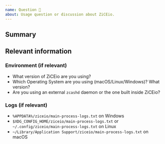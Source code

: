 ```yaml
---
name: Question 🤔
about: Usage question or discussion about ZiCEio.
---
```


## Summary

## Relevant information

### Environment (if relevant)

- What version of ZiCEio are you using?
- Which Operating System are you using (macOS/Linux/Windows)? What version?
- Are you using an external `zcashd` daemon or the one built inside ZiCEio?

### Logs (if relevant)

- `%APPDATA%/ziceio/main-process-logs.txt` on Windows
- `$XDG_CONFIG_HOME/ziceio/main-process-logs.txt` or `~/.config/ziceio/main-process-logs.txt` on Linux
- `~/Library/Application Support/ziceio/main-process-logs.txt` on macOS
